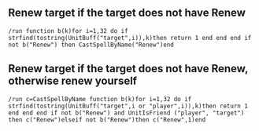 ## Renew target if the target does not have Renew
```
/run function b(k)for i=1,32 do if strfind(tostring(UnitBuff("target",i)),k)then return 1 end end end if not b("Renew") then CastSpellByName("Renew")end
```


## Renew target if the target does not have Renew, otherwise renew yourself
```
/run c=CastSpellByName function b(k)for i=1,32 do if strfind(tostring(UnitBuff("target",i or "player",i)),k)then return 1 end end end if not b("Renew") and UnitIsFriend ("player", "target") then c("Renew")elseif not b("Renew")then c("Renew",1)end
```